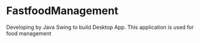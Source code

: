 # FastfoodManagement
Developing by Java Swing to build Desktop App. This application is used for food management
